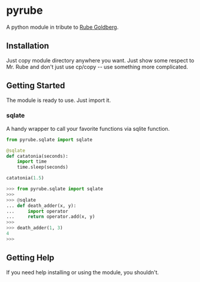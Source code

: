 # pyrube

A python module in tribute to [Rube Goldberg](https://en.wikipedia.org/wiki/Rube_Goldberg).

## Installation

Just copy module directory anywhere you want. Just show some respect to Mr. Rube and
don't just use cp/copy -- use something more complicated.

## Getting Started

The module is ready to use. Just import it.

### sqlate

A handy wrapper to call your favorite functions via sqlite function.

```python
from pyrube.sqlate import sqlate

@sqlate
def catatonia(seconds):
    import time
    time.sleep(seconds)

catatonia(1.5)
```

```python
>>> from pyrube.sqlate import sqlate
>>>
>>> @sqlate
... def death_adder(x, y):
...     import operator
...     return operator.add(x, y)
>>>
>>> death_adder(1, 3)
4
>>>
```

## Getting Help

If you need help installing or using the module, you shouldn't.
